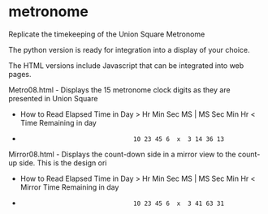 # metronome
Replicate the timekeeping of the Union Square Metronome

The python version is ready for integration into a display of your choice.

The HTML versions include Javascript that can be integrated into web pages.

Metro08.html - Displays the 15 metronome clock digits as they are presented in Union Square
  - How to Read  Elapsed Time in Day > Hr Min Sec MS | MS Sec Min Hr < Time Remaining in day
  -                                    10 23 45 6  x  3 14 36 13

Mirror08.html - Displays the count-down side in a mirror view to the count-up side.  This is the design ori
 - How to Read  Elapsed Time in Day > Hr Min Sec MS | MS Sec Min Hr < Mirror Time Remaining in day
  -                                    10 23 45 6  x  3 41 63 31

